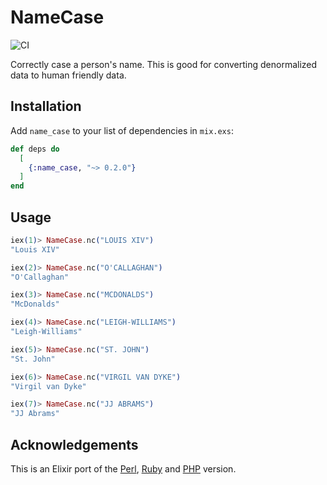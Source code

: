 # NameCase

![CI](https://github.com/dre1080/name_case/actions/workflows/ci.yml/badge.svg)

Correctly case a person's name. This is good for converting denormalized data to human friendly data.

## Installation

Add `name_case` to your list of dependencies in `mix.exs`:

```elixir
def deps do
  [
    {:name_case, "~> 0.2.0"}
  ]
end
```

## Usage

```elixir
iex(1)> NameCase.nc("LOUIS XIV")
"Louis XIV"

iex(2)> NameCase.nc("O'CALLAGHAN")
"O'Callaghan"

iex(3)> NameCase.nc("MCDONALDS")
"McDonalds"

iex(4)> NameCase.nc("LEIGH-WILLIAMS")
"Leigh-Williams"

iex(5)> NameCase.nc("ST. JOHN")
"St. John"

iex(6)> NameCase.nc("VIRGIL VAN DYKE")
"Virgil van Dyke"

iex(7)> NameCase.nc("JJ ABRAMS")
"JJ Abrams"
```

## Acknowledgements

This is an Elixir port of the [Perl](https://github.com/barbie/lingua-en-namecase), [Ruby](https://github.com/tenderlove/namecase) and [PHP](https://github.com/tamtamchik/namecase) version.
